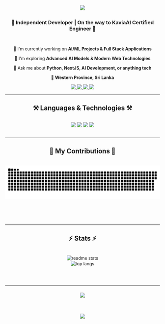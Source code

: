 <h1 align="center">
  <img src="https://readme-typing-svg.herokuapp.com/?font=Righteous&size=35&center=true&vCenter=true&width=500&height=70&duration=4000&lines=Hey+There!+👋;I'm+Sasindu+Fernando!;AI%2FML+Developer+🤖;Full+Stack+Engineer+💻;" />
</h1>

<h3 align="center">🚀 Independent Developer | On the way to KaviaAI Certified Engineer 🎯</h3>

<br/>

<div align="center">
 
 🔭 I'm currently working on **AI/ML Projects & Full Stack Applications**
 
 🌱 I'm exploring **Advanced AI Models & Modern Web Technologies**
 
 💬 Ask me about **Python, NextJS, AI Development, or anything tech**

 📍 **Western Province, Sri Lanka**
 


</div>
 
<div align="center"> 
  <a href="mailto:your-email@gmail.com">
    <img src="https://img.shields.io/badge/Gmail-333333?style=for-the-badge&logo=gmail&logoColor=red" />
  </a>
  <a href="https://www.linkedin.com/in/sasindufdo/" target="_blank">
    <img src="https://img.shields.io/badge/LinkedIn-0077B5?style=for-the-badge&logo=linkedin&logoColor=white" target="_blank" />
  </a>
  <a href="https://www.instagram.com/_sasindude_/" target="_blank">
    <img src="https://img.shields.io/badge/Instagram-E4405F?style=for-the-badge&logo=instagram&logoColor=white" target="_blank" />
  </a>
  <a href="https://sasindufernando.live" target="_blank">
     <img src="https://img.shields.io/badge/Portfolio-FF5722?style=for-the-badge&logo=todoist&logoColor=white" target="_blank" />
  </a>
</div>

<hr/>

<h2 align="center">⚒️ Languages & Technologies ⚒️</h2>
<br/>
<div align="center">
    <img src="https://skillicons.dev/icons?i=python,js,ts,nextjs,react,nodejs,express" />
    <img src="https://skillicons.dev/icons?i=mongodb,mysql,postgresql,sqlite,redis,graphql,prisma" />
    <img src="https://skillicons.dev/icons?i=docker,aws,gcp,vercel,netlify,git,github" />
    <img src="https://skillicons.dev/icons?i=vscode,postman,figma,linux,bash,tensorflow,pytorch" />
</div>

<br/>
<hr/>

<div align="center">
  <h2>🐍 My Contributions 🐍</h2>
  <br>
  <img alt="snake eating my contributions" src="https://raw.githubusercontent.com/sasindude/sasindude/output/github-contribution-grid-snake.svg" />
  
  <br/><br/><br/>
</div>

<hr/>

<h2 align="center">⚡ Stats ⚡</h2>
<br>
<div align=center>
  <img width=390 src="https://github-readme-stats.vercel.app/api?username=sasindude&count_private=true&show_icons=true&theme=react&rank_icon=github&border_radius=10" alt="readme stats" />
  <br/>
  <img width=325 align="center" src="https://github-readme-stats.vercel.app/api/top-langs/?username=sasindude&hide=HTML&langs_count=8&layout=compact&theme=react&border_radius=10&size_weight=0.5&count_weight=0.5&exclude_repo=github-readme-stats" alt="top langs" />
</div>

<br/><br/>

<hr/>

<h3 align="center">
    <img src="https://readme-typing-svg.herokuapp.com/?font=Righteous&size=25&center=true&vCenter=true&width=500&height=70&duration=4000&lines=Thanks+for+visiting!+✌️;+Shoot+me+a+message+on+LinkedIn!;I'm+always+down+to+collab+:)">
</h3>

<br/>

<div align="center">

![](https://komarev.com/ghpvc/?username=sasindude&color=brightgreen&style=for-the-badge)

</div>
